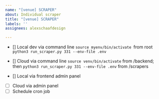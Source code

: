 ```yaml
---
name: "[venue] SCRAPER"
about: Individual scraper
title: "[venue] SCRAPER"
labels: ''
assignees: alexschaafdesign

---
```


- [] Local dev via command line
       `source myenv/bin/activate `from root
       `python3 run_scraper.py 331 --env-file .env`
- [] Cloud via command line
      `source venv/bin/activate` from /backend;  then 
      `python3 run_scraper.py 331 --env-file .env` from /scrapers
      
- [] Local via frontend admin panel
- [ ] Cloud via admin panel
- [ ] Schedule cron job
